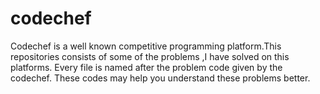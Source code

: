 # **codechef**
Codechef is a well known competitive programming platform.This repositories consists of some of the problems ,I have solved on this platforms.
Every file is named after the problem code given by the codechef.
These codes may help you understand these problems better.
